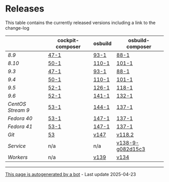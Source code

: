 # Releases
This table contains the currently released versions including a link to the change-log

|       | cockpit-composer    | osbuild    | osbuild-composer    |
|-------|---------------------|------------|---------------------|
*8.9* | [47-1](https://github.com/osbuild/cockpit-composer/releases/tag/47) | [93-1](https://github.com/osbuild/osbuild/releases/tag/v93) | [88-1](https://github.com/osbuild/osbuild-composer/releases/tag/v88)
*8.10* | [50-1](https://github.com/osbuild/cockpit-composer/releases/tag/50) | [110-1](https://github.com/osbuild/osbuild/releases/tag/v110) | [101-1](https://github.com/osbuild/osbuild-composer/releases/tag/v101)
*9.3* | [47-1](https://github.com/osbuild/cockpit-composer/releases/tag/47) | [93-1](https://github.com/osbuild/osbuild/releases/tag/v93) | [88-1](https://github.com/osbuild/osbuild-composer/releases/tag/v88)
*9.4* | [50-1](https://github.com/osbuild/cockpit-composer/releases/tag/50) | [110-1](https://github.com/osbuild/osbuild/releases/tag/v110) | [101-1](https://github.com/osbuild/osbuild-composer/releases/tag/v101)
*9.5* | [52-1](https://github.com/osbuild/cockpit-composer/releases/tag/52) | [126-1](https://github.com/osbuild/osbuild/releases/tag/v126) | [118-1](https://github.com/osbuild/osbuild-composer/releases/tag/v118)
*9.6* | [52-1](https://github.com/osbuild/cockpit-composer/releases/tag/52) | [141-1](https://github.com/osbuild/osbuild/releases/tag/v141) | [132-1](https://github.com/osbuild/osbuild-composer/releases/tag/v132)
*CentOS Stream 9* | [53-1](https://github.com/osbuild/cockpit-composer/releases/tag/53) | [144-1](https://github.com/osbuild/osbuild/releases/tag/v144) | [137-1](https://github.com/osbuild/osbuild-composer/releases/tag/v137)
*Fedora 40* | [53-1](https://github.com/osbuild/cockpit-composer/releases/tag/53) | [147-1](https://github.com/osbuild/osbuild/releases/tag/v147) | [137-1](https://github.com/osbuild/osbuild-composer/releases/tag/v137)
*Fedora 41* | [53-1](https://github.com/osbuild/cockpit-composer/releases/tag/53) | [147-1](https://github.com/osbuild/osbuild/releases/tag/v147) | [137-1](https://github.com/osbuild/osbuild-composer/releases/tag/v137)
*Git* | [53](https://github.com/osbuild/cockpit-composer/releases/tag/53) | [v147](https://github.com/osbuild/osbuild/releases/tag/v147) | [v118.2](https://github.com/osbuild/osbuild-composer/releases/tag/v118.2)
*Service* | n/a | n/a | [v138-9-g082d15c3](https://github.com/osbuild/osbuild-composer/compare/v138-9-g082d15c3...main)
*Workers* | n/a | [v139](https://github.com/osbuild/osbuild/compare/v139...main) | [v134](https://github.com/osbuild/osbuild-composer/compare/v134...main)

---

[This page is autogenerated by a bot](https://gitlab.cee.redhat.com/osbuild/guides-bot/-/blob/main/release_overview.py) - Last update 2025-04-23
